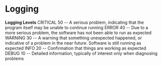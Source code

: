 # Logging

__Logging Levels__
CRITICAL	50 -- A serious problem, indicating that the program itself may be unable to continue running
ERROR	40 -- Due to a more serious problem, the software has not been able to run as expected
WARNING	30 -- A warning that something unexpected happened, or indicative of a problem in the near future. Software is still running as expected
INFO	20 -- Confirmation that things are working as expected
DEBUG	10 -- Detailed information, typically of interest only when diagnosing problems



